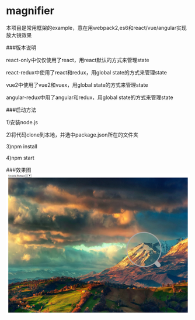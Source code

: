 # magnifier
本项目是常用框架的example，意在用webpack2,es6和react/vue/angular实现放大镜效果

###版本说明

react-only中仅仅使用了react，用react默认的方式来管理state

react-redux中使用了react和redux，用global state的方式来管理state

vue2中使用了vue2和vuex，用global state的方式来管理state

angular-redux中用了angular和redux，用global state的方式来管理state

###启动方法

1)安装node.js

2)将代码clone到本地，并选中package.json所在的文件夹

3)npm install

4)npm start

###效果图
![image](https://github.com/rainsilence0911/magnifier/blob/master/snapshot/Capture.PNG)
